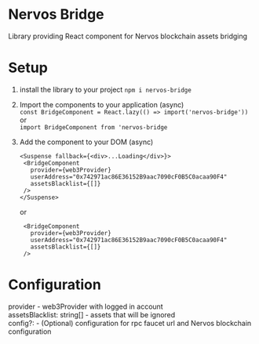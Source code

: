 # Nervos Bridge

Library providing React component for Nervos blockchain assets bridging

# Setup

1. install the library to your project
   `npm i nervos-bridge`

2. Import the components to your application (async)  
   `const BridgeComponent = React.lazy(() => import('nervos-bridge'))`  
   or  
   `import BridgeComponent from 'nervos-bridge`

3. Add the component to your DOM (async)
   ```
   <Suspense fallback={<div>...Loading</div>}>
    <BridgeComponent
      provider={web3Provider}
      userAddress="0x742971ac86E36152B9aac7090cF0B5C0acaa90F4"
      assetsBlacklist={[]}
    />
   </Suspense>
   ```
   or
   ```
    <BridgeComponent
      provider={web3Provider}
      userAddress="0x742971ac86E36152B9aac7090cF0B5C0acaa90F4"
      assetsBlacklist={[]}
    />
   ```

# Configuration

provider - web3Provider with logged in account  
assetsBlacklist: string[] - assets that will be ignored  
config?: - (Optional) configuration for rpc faucet url and Nervos blockchain configuration
